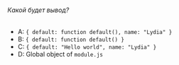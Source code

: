 ###### Какой будет вывод?

-   A: `{ default: function default(), name: "Lydia" }`
-   B: `{ default: function default() }`
-   C: `{ default: "Hello world", name: "Lydia" }`
-   D: Global object of `module.js`

